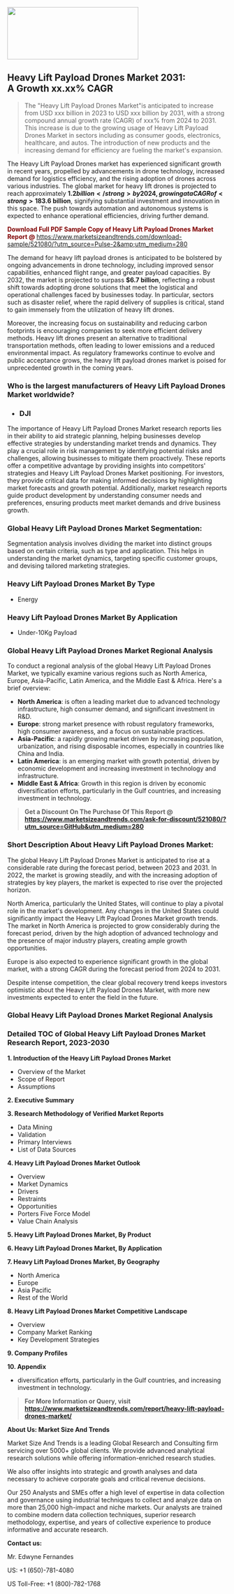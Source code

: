 <img src="https://100x100musica.es/wp-content/uploads/2024/12/Verified-Market-Reports-4-300x120.jpg" alt="" width="300" height="120" class="alignnone size-medium wp-image-100382" /><h2>Heavy Lift Payload Drones Market 2031: A&nbsp;Growth&nbsp;xx.xx% CAGR</h2><blockquote id="" class="">The "Heavy Lift Payload Drones Market"is anticipated to increase from USD xxx billion in 2023 to USD xxx billion by 2031, with a strong compound annual growth rate (CAGR) of xxx% from 2024 to 2031. This increase is due to the growing usage of Heavy Lift Payload Drones Market in sectors including as consumer goods, electronics, healthcare, and autos. The introduction of new products and the increasing demand for efficiency are fueling the market's expansion.</blockquote><p><p>The Heavy Lift Payload Drones market has experienced significant growth in recent years, propelled by advancements in drone technology, increased demand for logistics efficiency, and the rising adoption of drones across various industries. The global market for heavy lift drones is projected to reach approximately <strong>$1.2 billion</strong> by 2024, growing at a CAGR of <strong>18%</strong> during the forecast period from 2024 to 2032. Factors such as the growing e-commerce sector and the need for modernized supply chain solutions have further accelerated this growth. Industries such as construction, agriculture, and emergency services are increasingly investing in heavy lift drones to streamline operations and enhance productivity.</p><p>The versatility of heavy lift drones, capable of transporting payloads ranging from medical supplies to construction materials, positions them as essential tools in various sectors. Additionally, regulatory developments favoring drone usage and improvements in battery technology to extend flight times significantly contribute to market expansion. By 2028, the market size is estimated to approach <strong>$3.6 billion</strong>, signifying substantial investment and innovation in this space. The push towards automation and autonomous systems is expected to enhance operational efficiencies, driving further demand.</p><p><strong><span style="color: #800000;">Download Full PDF Sample Copy of Heavy Lift Payload Drones Market Report @</span>&nbsp;</strong><a href="https://www.marketsizeandtrends.com/download-sample/521080/?utm_source=Pulse-2&amp;utm_medium=280">https://www.marketsizeandtrends.com/download-sample/521080/?utm_source=Pulse-2&amp;utm_medium=280</a></p><p>The demand for heavy lift payload drones is anticipated to be bolstered by ongoing advancements in drone technology, including improved sensor capabilities, enhanced flight range, and greater payload capacities. By 2032, the market is projected to surpass <strong>$6.7 billion</strong>, reflecting a robust shift towards adopting drone solutions that meet the logistical and operational challenges faced by businesses today. In particular, sectors such as disaster relief, where the rapid delivery of supplies is critical, stand to gain immensely from the utilization of heavy lift drones.</p><p>Moreover, the increasing focus on sustainability and reducing carbon footprints is encouraging companies to seek more efficient delivery methods. Heavy lift drones present an alternative to traditional transportation methods, often leading to lower emissions and a reduced environmental impact. As regulatory frameworks continue to evolve and public acceptance grows, the heavy lift payload drones market is poised for unprecedented growth in the coming years.</p></p><h3 id="" class="">Who is the largest manufacturers of&nbsp;Heavy Lift Payload Drones Market worldwide?</h3><h3 class=""><p><ul><li>DJI</li></ul></p></h3><p id="ember58" class="ember-view reader-text-block__paragraph">The importance of&nbsp;Heavy Lift Payload Drones Market research reports lies in their ability to aid strategic planning, helping businesses develop effective strategies by understanding market trends and dynamics. They play a crucial role in risk management by identifying potential risks and challenges, allowing businesses to mitigate them proactively. These reports offer a competitive advantage by providing insights into competitors' strategies and Heavy Lift Payload Drones Market positioning. For investors, they provide critical data for making informed decisions by highlighting market forecasts and growth potential. Additionally, market research reports guide product development by understanding consumer needs and preferences, ensuring products meet market demands and drive business growth.</p><h3 id="" class="">Global&nbsp;Heavy Lift Payload Drones Market Segmentation:</h3><p id="" class="">Segmentation analysis involves dividing the market into distinct groups based on certain criteria, such as type and application. This helps in understanding the market dynamics, targeting specific customer groups, and devising tailored marketing strategies.</p><h3 id="" class="">Heavy Lift Payload Drones Market&nbsp;By Type</h3><p><p><ul><li>Energy</p></li></ul></p></p><h3 id="" class="">Heavy Lift Payload Drones Market&nbsp;By Application</h3><p class=""><p><ul><li>Under-10Kg Payload</li></ul></p></p><h3 id="" class="">Global Heavy Lift Payload Drones Market Regional Analysis</h3><p id="" class="">To conduct a regional analysis of the global Heavy Lift Payload Drones Market, we typically examine various regions such as North America, Europe, Asia-Pacific, Latin America, and the Middle East &amp; Africa. Here's a brief overview:</p><ul><li><strong>North America</strong>: is often a leading market due to advanced technology infrastructure, high consumer demand, and significant investment in R&amp;D.</li><li><strong>Europe</strong>: strong market presence with robust regulatory frameworks, high consumer awareness, and a focus on sustainable practices.</li><li><strong>Asia-Pacific</strong>: a rapidly growing market driven by increasing population, urbanization, and rising disposable incomes, especially in countries like China and India.</li><li><strong>Latin America</strong>: is an emerging market with growth potential, driven by economic development and increasing investment in technology and infrastructure.</li><li><strong>Middle East &amp; Africa</strong>: Growth in this region is driven by economic diversification efforts, particularly in the Gulf countries, and increasing investment in technology.</li></ul><blockquote id="" class=""><strong>Get a Discount On The Purchase Of This Report @ <a href="https://www.marketsizeandtrends.com/download-sample/521080/?utm_source=GitHub&utm_medium=280" target="_blank">https://www.marketsizeandtrends.com/ask-for-discount/521080/?utm_source=GitHub&utm_medium=280</a></strong></blockquote><h3>Short Description About Heavy Lift Payload Drones Market:</h3><p id="ember58" class="ember-view reader-text-block__paragraph">The global&nbsp;Heavy Lift Payload Drones Market&nbsp;is anticipated to rise at a considerable rate during the forecast period, between 2023 and 2031. In 2022, the market is growing steadily, and with the increasing adoption of strategies by key players, the market is expected to rise over the projected horizon.</p><p id="ember59" class="ember-view reader-text-block__paragraph">North America, particularly the United States, will continue to play a pivotal role in the market's development. Any changes in the United States could significantly impact the&nbsp;Heavy Lift Payload Drones Market&nbsp;growth trends. The market in North America is projected to grow considerably during the forecast period, driven by the high adoption of advanced technology and the presence of major industry players, creating ample growth opportunities.</p><p id="ember60" class="ember-view reader-text-block__paragraph">Europe is also expected to experience significant growth in the global market, with a strong CAGR during the forecast period from 2024 to 2031.</p><p id="ember61" class="ember-view reader-text-block__paragraph">Despite intense competition, the clear global recovery trend keeps investors optimistic about the&nbsp;Heavy Lift Payload Drones Market, with more new investments expected to enter the field in the future.</p><h3 id="" class="">Global Heavy Lift Payload Drones Market Regional Analysis</h3><h3 id="" class="">Detailed TOC of Global Heavy Lift Payload Drones Market Research Report, 2023-2030</h3><p id="" class=""><strong>1. Introduction of the Heavy Lift Payload Drones Market</strong></p><ul><li>Overview of the Market</li><li>Scope of Report</li><li>Assumptions</li></ul><p id="" class=""><strong>2. Executive Summary</strong></p><p id="" class=""><strong>3. Research Methodology of Verified Market Reports</strong></p><ul><li>Data Mining</li><li>Validation</li><li>Primary Interviews</li><li>List of Data Sources</li></ul><p id="" class=""><strong>4. Heavy Lift Payload Drones Market Outlook</strong></p><ul><li>Overview</li><li>Market Dynamics</li><li>Drivers</li><li>Restraints</li><li>Opportunities</li><li>Porters Five Force Model</li><li>Value Chain Analysis</li></ul><p id="" class=""><strong>5. Heavy Lift Payload Drones Market, By Product</strong></p><p id="" class=""><strong>6. Heavy Lift Payload Drones Market, By Application</strong></p><p id="" class=""><strong>7. Heavy Lift Payload Drones Market, By Geography</strong></p><ul><li>North America</li><li>Europe</li><li>Asia Pacific</li><li>Rest of the World</li></ul><p id="" class=""><strong>8. Heavy Lift Payload Drones Market Competitive Landscape</strong></p><ul><li>Overview</li><li>Company Market Ranking</li><li>Key Development Strategies</li></ul><p id="" class=""><strong>9. Company Profiles</strong></p><p id="" class=""><strong>10. Appendix</strong></p><ul><li>diversification efforts, particularly in the Gulf countries, and increasing investment in technology.</li></ul><blockquote id="" class=""><strong>For More Information or Query, visit <strong><strong><a href="https://www.marketsizeandtrends.com/report/heavy-lift-payload-drones-market/" target="_blank">https://www.marketsizeandtrends.com/report/heavy-lift-payload-drones-market/</a></strong></strong></strong></blockquote><p id="" class=""><strong>About Us: Market Size And Trends</strong></p><p id="" class="">Market Size And Trends is a leading Global Research and Consulting firm servicing over 5000+ global clients. We provide advanced analytical research solutions while offering information-enriched research studies.</p><p id="" class="">We also offer insights into strategic and growth analyses and data necessary to achieve corporate goals and critical revenue decisions.</p><p id="" class="">Our 250 Analysts and SMEs offer a high level of expertise in data collection and governance using industrial techniques to collect and analyze data on more than 25,000 high-impact and niche markets. Our analysts are trained to combine modern data collection techniques, superior research methodology, expertise, and years of collective experience to produce informative and accurate research.</p><p id="" class=""><strong>Contact us:</strong></p><p id="" class="">Mr. Edwyne Fernandes</p><p id="" class="">US: +1 (650)-781-4080</p><p id="" class="">US Toll-Free: +1 (800)-782-1768</p>
